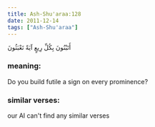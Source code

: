 ```yaml
---
title: Ash-Shu'araa:128
date: 2011-12-14
tags: ["Ash-Shu'araa"]
---
```

أَتَبْنُونَ بِكُلِّ رِيعٍ آيَةً تَعْبَثُونَ
### meaning: 
Do you build futile a sign on every prominence?
### similar verses: 

our AI can't find any similar verses





